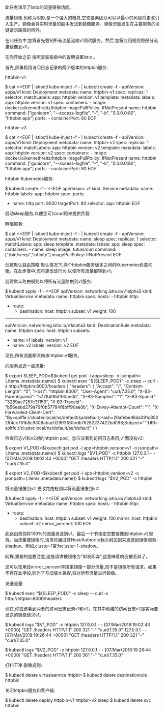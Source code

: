 此任务演示了Istio的流量镜像功能。

流量镜像,也称为阴影,是一个强大的概念,它使要素团队可以以最小的风险将更改引入生产。镜像会将实时流量的副本发送到镜像服务。镜像流量发生在主要服务的关键请求路径的带外。

在此任务中,您将首先强制所有流量流向v1测试服务。然后,您将应用规则将部分流量镜像到v2。

在你开始之前
按照安装指南中的说明设置Istio 。

首先,部署启用访问日志记录的两个版本的httpbin服务:

httpbin-v1:

$ cat <<EOF | istioctl kube-inject -f - | kubectl create -f -
apiVersion: apps/v1
kind: Deployment
metadata:
  name: httpbin-v1
spec:
  replicas: 1
  selector:
    matchLabels:
      app: httpbin
      version: v1
  template:
    metadata:
      labels:
        app: httpbin
        version: v1
    spec:
      containers:
      - image: docker.io/kennethreitz/httpbin
        imagePullPolicy: IfNotPresent
        name: httpbin
        command: ["gunicorn", "--access-logfile", "-", "-b", "0.0.0.0:80", "httpbin:app"]
        ports:
        - containerPort: 80
EOF

httpbin-v2:

$ cat <<EOF | istioctl kube-inject -f - | kubectl create -f -
apiVersion: apps/v1
kind: Deployment
metadata:
  name: httpbin-v2
spec:
  replicas: 1
  selector:
    matchLabels:
      app: httpbin
      version: v2
  template:
    metadata:
      labels:
        app: httpbin
        version: v2
    spec:
      containers:
      - image: docker.io/kennethreitz/httpbin
        imagePullPolicy: IfNotPresent
        name: httpbin
        command: ["gunicorn", "--access-logfile", "-", "-b", "0.0.0.0:80", "httpbin:app"]
        ports:
        - containerPort: 80
EOF

httpbin Kubernetes服务:

$ kubectl create -f - <<EOF
apiVersion: v1
kind: Service
metadata:
  name: httpbin
  labels:
    app: httpbin
spec:
  ports:
  - name: http
    port: 8000
    targetPort: 80
  selector:
    app: httpbin
EOF

启动sleep服务,以便您可以curl用来提供负载:

睡眠服务:

$ cat <<EOF | istioctl kube-inject -f - | kubectl create -f -
apiVersion: apps/v1
kind: Deployment
metadata:
  name: sleep
spec:
  replicas: 1
  selector:
    matchLabels:
      app: sleep
  template:
    metadata:
      labels:
        app: sleep
    spec:
      containers:
      - name: sleep
        image: tutum/curl
        command: ["/bin/sleep","infinity"]
        imagePullPolicy: IfNotPresent
EOF

创建默认路由策略
默认情况下,两个httpbin服务版本之间的Kubernetes负载均衡。在此步骤中,您将更改该行为,以便所有流量都转到v1。

创建默认路由规则以将所有流量路由到v1服务:

$ kubectl apply -f - <<EOF
apiVersion: networking.istio.io/v1alpha3
kind: VirtualService
metadata:
  name: httpbin
spec:
  hosts:
    - httpbin
  http:
  - route:
    - destination:
        host: httpbin
        subset: v1
      weight: 100
---
apiVersion: networking.istio.io/v1alpha3
kind: DestinationRule
metadata:
  name: httpbin
spec:
  host: httpbin
  subsets:
  - name: v1
    labels:
      version: v1
  - name: v2
    labels:
      version: v2
EOF

现在,所有流量都流向该httpbin:v1服务。

向服务发送一些流量:

$ export SLEEP_POD=$(kubectl get pod -l app=sleep -o jsonpath={.items..metadata.name})
$ kubectl exec "${SLEEP_POD}" -c sleep -- curl -s http://httpbin:8000/headers
{
  "headers": {
    "Accept": "*/*",
    "Content-Length": "0",
    "Host": "httpbin:8000",
    "User-Agent": "curl/7.35.0",
    "X-B3-Parentspanid": "57784f8bff90ae0b",
    "X-B3-Sampled": "1",
    "X-B3-Spanid": "3289ae7257c3f159",
    "X-B3-Traceid": "b56eebd279a76f0b57784f8bff90ae0b",
    "X-Envoy-Attempt-Count": "1",
    "X-Forwarded-Client-Cert": "By=spiffe://cluster.local/ns/default/sa/default;Hash=20afebed6da091c850264cc751b8c9306abac02993f80bdb76282237422bd098;Subject=\"\";URI=spiffe://cluster.local/ns/default/sa/default"
  }
}

检查日志v1和v2对的httpbin pod。您应该看到访问日志条目,v1而没有v2:

$ export V1_POD=$(kubectl get pod -l app=httpbin,version=v1 -o jsonpath={.items..metadata.name})
$ kubectl logs "$V1_POD" -c httpbin
127.0.0.1 - - [07/Mar/2018:19:02:43 +0000] "GET /headers HTTP/1.1" 200 321 "-" "curl/7.35.0"

$ export V2_POD=$(kubectl get pod -l app=httpbin,version=v2 -o jsonpath={.items..metadata.name})
$ kubectl logs "$V2_POD" -c httpbin
<none>

将流量镜像到v2
更改路由规则以将流量镜像到v2:

$ kubectl apply -f - <<EOF
apiVersion: networking.istio.io/v1alpha3
kind: VirtualService
metadata:
  name: httpbin
spec:
  hosts:
    - httpbin
  http:
  - route:
    - destination:
        host: httpbin
        subset: v1
      weight: 100
    mirror:
      host: httpbin
      subset: v2
    mirror_percent: 100
EOF

此路由规则将100％的流量发送到v1。最后一个节指定您要镜像到httpbin:v2服务。当流量被镜像时,请求将通过其Host/Authority标头附加到来发送到镜像服务-shadow。例如,cluster-1变为cluster-1-shadow。

同样,重要的是要注意,这些请求被镜像为"即发即弃",这意味着响应被丢弃了。

您可以使用该mirror_percent字段来镜像一部分流量,而不是镜像所有请求。如果不存在此字段,则为了与旧版本兼容,将对所有流量进行镜像。

发送流量:

$ kubectl exec "${SLEEP_POD}" -c sleep -- curl -s http://httpbin:8000/headers

现在,你应该看到两者的访问日志记录v1和v2。在其中创建的访问日志v2是实际要发送的镜像请求v1。

$ kubectl logs "$V1_POD" -c httpbin
127.0.0.1 - - [07/Mar/2018:19:02:43 +0000] "GET /headers HTTP/1.1" 200 321 "-" "curl/7.35.0"
127.0.0.1 - - [07/Mar/2018:19:26:44 +0000] "GET /headers HTTP/1.1" 200 321 "-" "curl/7.35.0"

$ kubectl logs "$V2_POD" -c httpbin
127.0.0.1 - - [07/Mar/2018:19:26:44 +0000] "GET /headers HTTP/1.1" 200 361 "-" "curl/7.35.0"

打扫干净
删除规则:

$ kubectl delete virtualservice httpbin
$ kubectl delete destinationrule httpbin

关闭httpbin服务和客户端:

$ kubectl delete deploy httpbin-v1 httpbin-v2 sleep
$ kubectl delete svc httpbin

